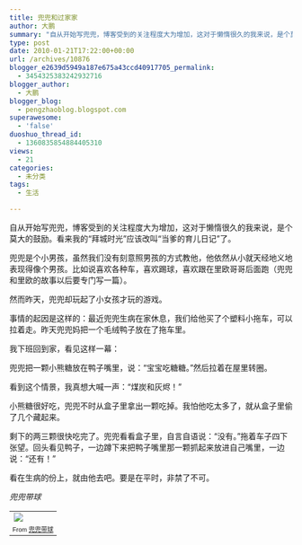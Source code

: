 ```yaml
---
title: 兜兜和过家家
author: 大鹏
summary: "自从开始写兜兜，博客受到的关注程度大为增加，这对于懒惰很久的我来说，是个莫大的鼓励。看来我的“拜城时光”应该改叫“当爹的育儿日记”了。"
type: post
date: 2010-01-21T17:22:00+00:00
url: /archives/10876
blogger_e2639d5949a187e675a43ccd40917705_permalink:
  - 3454325383242932716
blogger_author:
  - 大鹏
blogger_blog:
  - pengzhaoblog.blogspot.com
superawesome:
  - 'false'
duoshuo_thread_id:
  - 1360835854884405310
views:
  - 21
categories:
  - 未分类
tags:
  - 生活

---
```

自从开始写兜兜，博客受到的关注程度大为增加，这对于懒惰很久的我来说，是个莫大的鼓励。看来我的“拜城时光”应该改叫“当爹的育儿日记”了。

兜兜是个小男孩，虽然我们没有刻意照男孩的方式教他，他依然从小就天经地义地表现得像个男孩。比如说喜欢各种车，喜欢踢球，喜欢跟在里欧哥哥后面跑（兜兜和里欧的故事以后要专门写一篇）。

然而昨天，兜兜却玩起了小女孩才玩的游戏。

事情的起因是这样的：最近兜兜生病在家休息，我们给他买了个塑料小拖车，可以拉着走。昨天兜兜妈把一个毛绒鸭子放在了拖车里。

我下班回到家，看见这样一幕：

兜兜把一颗小熊糖放在鸭子嘴里，说：“宝宝吃糖糖。”然后拉着在屋里转圈。

看到这个情景，我真想大喊一声：“煤炭和灰烬！”

小熊糖很好吃，兜兜不时从盒子里拿出一颗吃掉。我怕他吃太多了，就从盒子里偷了几个藏起来。

剩下的两三颗很快吃完了。兜兜看看盒子里，自言自语说：“没有。”拖着车子四下张望。回头看见鸭子，一边蹲下来把鸭子嘴里那一颗抓起来放进自己嘴里，一边说：“还有！”

看在生病的份上，就由他去吧。要是在平时，非禁了不可。

_兜兜带球_

<table style="width:auto;">
  <tr>
    <td>
      <a href="http://picasaweb.google.com/lh/photo/pr-p22WLuvrBQkMgUMvnRw?authkey=Gv1sRgCID7qKWj29Cpbw&feat=embedwebsite"><img src="http://lh6.ggpht.com/_88IoH5RKg74/S1gii1E2H3I/AAAAAAAAAPU/7Kiyqt82W9Y/s144/R0012318.jpg" /></a>
    </td>
  </tr>
  
  <tr>
    <td style="font-family:arial,sans-serif;font-size:11px;text-align:right;">
      From <a href="http://picasaweb.google.com/Baydap/HnKUKB?authkey=Gv1sRgCID7qKWj29Cpbw&feat=embedwebsite">兜兜带球</a>
    </td>
  </tr>
</table>
